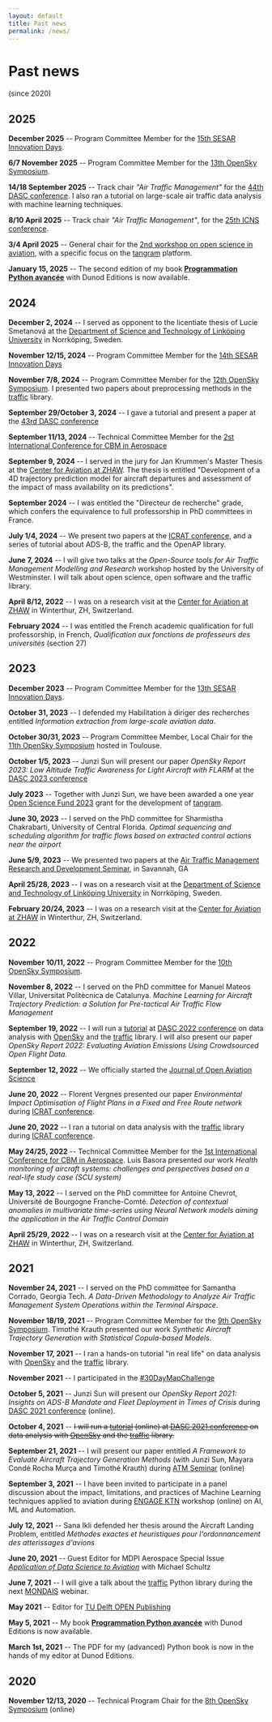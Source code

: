 ```yaml
---
layout: default
title: Past news
permalink: /news/
---
```


# Past news

(since 2020)

## 2025

**December 2025** -- Program Committee Member for the [15th SESAR Innovation Days](https://sesarju.eu/sesarinnovationdays).

**6/7 November 2025** -- Program Committee Member for the [13th OpenSky Symposium](http://symposium.opensky-network.org/).

**14/18 September 2025** -- Track chair _"Air Traffic Management"_ for the [44th DASC conference](http://2025.dasconline.org/). I also ran a tutorial on large-scale air traffic data analysis with machine learning techniques.

**8/10 April 2025** -- Track chair _"Air Traffic Management"_, for the [25th ICNS conference](https://i-cns.org/).

**3/4 April 2025** -- General chair for the [2nd workshop on open science in
aviation](https://mode-s.org/workshop), with a specific focus on the
[tangram](https://github.com/open-aviation/tangram) platform.

**January 15, 2025** -- The second edition of my book [**Programmation Python avancée**](/python) with Dunod Editions is now available.

## 2024

**December 2, 2024** -- I served as opponent to the licentiate thesis of Lucie Smetanová at the [Department of Science and Technology of Linköping University](https://liu.se/en/employee/tatpo46) in Norrköping, Sweden.

**November 12/15, 2024** -- Program Committee Member for the [14th SESAR Innovation Days](https://sesarju.eu/sesarinnovationdays)

**November 7/8, 2024** -- Program Committee Member for the [12th OpenSky Symposium](http://symposium.opensky-network.org/). I presented two papers about preprocessing methods in the [traffic](https://traffic-viz.github.io/) library.

**September 29/October 3, 2024** -- I gave a tutorial and present a paper
at the [43rd DASC conference](https://2023.dasconline.org/)

**September 11/13, 2024** -- Technical Committee Member for the [2st International Conference for CBM in Aerospace](https://cbmacademy.eu/)

**September 9, 2024** -- I served in the jury for Jan Krummen's Master Thesis at the [Center for Aviation at ZHAW](https://www.zhaw.ch/en/engineering/institutes-centres/zav/). The thesis is entitled "Development of a 4D trajectory prediction model for aircraft departures and assessment of the impact of mass availability on its predictions".

**September 2024** -- I was entitled the "Directeur de recherche" grade, which confers the equivalence to full professorship in PhD committees in France.

**July 1/4, 2024** -- We present two papers at the [ICRAT conference](https://www.icrat.org), and a series of tutorial about ADS-B, the traffic and the OpenAP library.

**June 7, 2024** -- I will give two talks at the _Open-Source tools for Air Traffic Management Modelling and Research_ workshop hosted by the University of Westminster. I will talk about open science, open software and the traffic library.

**April 8/12, 2022** -- I was on a research visit at the [Center for Aviation at ZHAW](https://www.zhaw.ch/en/engineering/institutes-centres/zav/) in Winterthur, ZH, Switzerland.

**February 2024** -- I was entitled the French academic qualification for full professorship, in French, _Qualification aux fonctions de professeurs des universités_ (section 27)

## 2023

**December 2023** -- Program Committee Member for the [13th SESAR Innovation Days](https://sesarju.eu/sesarinnovationdays).

**October 31, 2023** -- I defended my Habilitation à diriger des recherches entitled _Information extraction from large-scale aviation data_.

**October 30/31, 2023** -- Program Committee Member, Local Chair for the [11th OpenSky Symposium](http://symposium.opensky-network.org/) hosted in Toulouse.

**October 1/5, 2023** -- Junzi Sun will present our paper _OpenSky Report 2023: Low Altitude Traffic Awareness for Light Aircraft with FLARM_ at the [DASC 2023 conference](https://2023.dasconline.org/)

**July 2023** -- Together with Junzi Sun, we have been awarded a one year [Open Science Fund 2023](https://www.nwo.nl/en/researchprogrammes/open-science-fund-2023-awarded-grants) grant for the development of [tangram](https://github.com/open-aviation/tangram).

**June 30, 2023** -- I served on the PhD committee for Sharmistha Chakrabarti, University of Central Florida. _Optimal sequencing and scheduling algorithm for traffic flows based on extracted control actions near the airport_

**June 5/9, 2023** -- We presented two papers at the [Air Traffic Management Research and Development Seminar](https://www.atmseminar.org/), in Savannah, GA

**April 25/28, 2023** -- I was on a research visit at the [Department of Science and Technology of Linköping University](https://liu.se/en/employee/tatpo46) in Norrköping, Sweden.

**February 20/24, 2023** -- I was on a research visit at the [Center for Aviation at ZHAW](https://www.zhaw.ch/en/engineering/institutes-centres/zav/) in Winterthur, ZH, Switzerland.

## 2022

**November 10/11, 2022** -- Program Committee Member for the [10th OpenSky Symposium](http://symposium.opensky-network.org/).

**November 8, 2022** -- I served on the PhD committee for Manuel Mateos Villar, Universitat Politècnica de Catalunya. _Machine Learning for Aircraft Trajectory Prediction: a Solution for Pre-tactical Air Traffic Flow Management_

**September 19, 2022** -- I will run a [tutorial](https://2022.dasconline.org/tutorials/) at [DASC 2022 conference](https://2022.dasconline.org/)
on data analysis with [OpenSky](https://opensky-network.org/) and the [traffic](https://github.com/xoolive/traffic) library. I will also present our paper _OpenSky Report 2022: Evaluating Aviation Emissions Using Crowdsourced Open Flight Data._

**September 12, 2022** -- We officially started the [Journal of Open Aviation
Science](https://journals.open.tudelft.nl/joas)

**June 20, 2022** -- Florent Vergnes presented our paper _Environmental Impact Optimisation of Flight Plans in a Fixed and Free Route network_ during [ICRAT conference](https://www.icrat.org/).

**June 20, 2022** -- I ran a tutorial on data analysis with the [traffic](https://github.com/xoolive/traffic) library during [ICRAT conference](https://www.icrat.org/).

**May 24/25, 2022** -- Technical Committee Member for the [1st International Conference for CBM in Aerospace](https://cbmacademy.eu/). Luis Basora presented our work _Health monitoring of aircraft systems: challenges and perspectives based on a real-life study case (SCU system)_

**May 13, 2022** -- I served on the PhD committee for Antoine Chevrot, Université de Bourgogne Franche-Comté. _Detection of contextual anomalies in multivariate time-series using Neural Network models aiming the application in the Air Traffic Control Domain_

**April 25/29, 2022** -- I was on a research visit at the [Center for Aviation at ZHAW](https://www.zhaw.ch/en/engineering/institutes-centres/zav/) in Winterthur, ZH, Switzerland.

## 2021

**November 24, 2021** -- I served on the PhD committee for Samantha Corrado, Georgia Tech. _A Data-Driven Methodology to Analyze Air Traffic Management System Operations within the Terminal Airspace._

**November 18/19, 2021** -- Program Committee Member for the [9th OpenSky Symposium](http://symposium.opensky-network.org/). Timothé Krauth presented our work _Synthetic Aircraft Trajectory Generation with Statistical Copula-based Models_.

**November 17, 2021** -- I ran a hands-on tutorial "in real life" on data analysis with [OpenSky](https://opensky-network.org/) and the [traffic](https://github.com/xoolive/traffic) library.

**November 2021** -- I participated in the [#30DayMapChallenge](/30DayMapChallenge)

**October 5, 2021** -- Junzi Sun will present our _OpenSky Report 2021: Insights on ADS-B Mandate and Fleet Deployment in Times of Crisis_ during [DASC 2021 conference](https://2021.dasconline.org/) (online).

**October 4, 2021** -- ~~I will run a [tutorial](https://2021.dasconline.org/presentations/efficient-and-large-scale-air-traffic-data-analysis-with-opensky/) (online) at [DASC 2021 conference](https://2021.dasconline.org/)
on data analysis with [OpenSky](https://opensky-network.org/) and the [traffic](https://github.com/xoolive/traffic) library.~~

**September 21, 2021** -- I will present our paper entitled _A Framework to Evaluate Aircraft Trajectory Generation Methods_ (with Junzi Sun, Mayara Condé Rocha Murça and Timothé Krauth) during [ATM Seminar](http://atmseminar.org/) (online)

**September 3, 2021** -- I have been invited to participate in a panel discussion about the impact, limitations, and practices of Machine Learning techniques applied to aviation during [ENGAGE KTN](https://engagektn.com/thematic-challenges/) workshop (online) on AI, ML and Automation.

**July 12, 2021** -- Sana Ikli defended her thesis around the Aircraft Landing Problem, entitled _Méthodes exactes et heuristiques pour l'ordonnancement des atterissages d'avions_

**June 20, 2021** -- Guest Editor for MDPI Aerospace Special Issue [_Application of Data Science to Aviation_](https://www.mdpi.com/journal/aerospace/special_issues/Application_Data_Science_Aviation) with Michael Schultz

**June 7, 2021** -- I will give a talk about the [traffic](https://github.com/xoolive/traffic) Python library during the next [MONDAIS](https://datascience.aero/mondais/) webinar.

**May 2021** -- Editor for [TU Delft OPEN Publishing](https://www.tudelft.nl/library/tu-delft-open-science/os/open-publishing)

**May 5, 2021** -- My book [**Programmation Python avancée**](/python) with Dunod Editions is now available.

**March 1st, 2021** -- The PDF for my (advanced) Python book is now in the hands of my editor at Dunod Editions.

## 2020

**November 12/13, 2020** -- Technical Program Chair for the [8th OpenSky Symposium](http://symposium.opensky-network.org/) (online)
